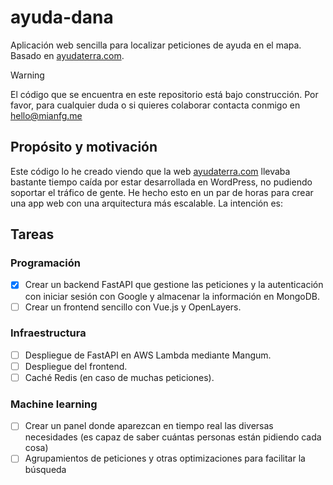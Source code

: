 # ayuda-dana
Aplicación web sencilla para localizar peticiones de ayuda en el mapa. Basado en [ayudaterra.com](https://ayudaterra.com).

> [!WARNING]
> El código que se encuentra en este repositorio está bajo construcción. Por favor, para cualquier duda o si quieres colaborar contacta conmigo en <hello@mianfg.me>

## Propósito y motivación

Este código lo he creado viendo que la web [ayudaterra.com](https://ayudaterra.com) llevaba bastante tiempo caída por estar desarrollada en WordPress, no pudiendo soportar el tráfico de gente. He hecho esto en un par de horas para crear una app web con una arquitectura más escalable. La intención es:

## Tareas

### Programación

- [x] Crear un backend FastAPI que gestione las peticiones y la autenticación con iniciar sesión con Google y almacenar la información en MongoDB.
- [ ] Crear un frontend sencillo con Vue.js y OpenLayers.

### Infraestructura

- [ ] Despliegue de FastAPI en AWS Lambda mediante Mangum.
- [ ] Despliegue del frontend.
- [ ] Caché Redis (en caso de muchas peticiones).

### Machine learning

- [ ] Crear un panel donde aparezcan en tiempo real las diversas necesidades (es capaz de saber cuántas personas están pidiendo cada cosa)
- [ ] Agrupamientos de peticiones y otras optimizaciones para facilitar la búsqueda
